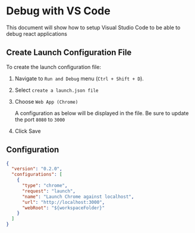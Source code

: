 # Debug with VS Code
This document will show how to setup Visual Studio Code to be able to debug react applications

## Create Launch Configuration File
To create the launch configuration file:
1. Navigate to `Run and Debug` menu (`Ctrl + Shift + D`).
2. Select `create a launch.json file`
3. Choose `Web App (Chrome)`

    A configuration as below will be displayed in the file. Be sure to update the port `8080` to `3000`
4. Click Save

## Configuration
```json
{
  "version": "0.2.0",
  "configurations": [
    {
      "type": "chrome",
      "request": "launch",
      "name": "Launch Chrome against localhost",
      "url": "http://localhost:3000",
      "webRoot": "${workspaceFolder}"
    }
  ]
}
```